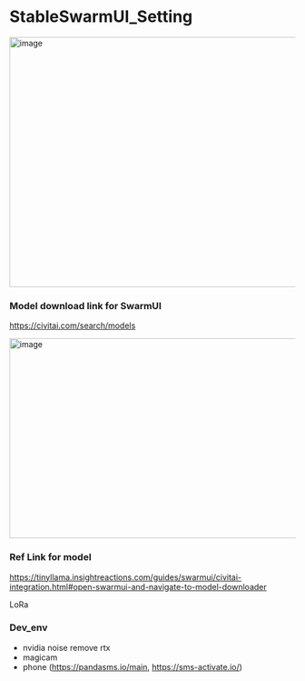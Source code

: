 # StableSwarmUI_Setting
<img width="1547" height="440" alt="image" src="https://github.com/user-attachments/assets/3d989918-0167-48eb-8482-134d8d0e788a" />

### Model download link for SwarmUI
https://civitai.com/search/models

<img width="957" height="352" alt="image" src="https://github.com/user-attachments/assets/1899b50c-5124-4a0a-b6dc-ee88e1939095" />

### Ref Link for model
https://tinyllama.insightreactions.com/guides/swarmui/civitai-integration.html#open-swarmui-and-navigate-to-model-downloader

LoRa

### Dev_env
- nvidia noise remove rtx
- magicam
- phone (https://pandasms.io/main, https://sms-activate.io/)

